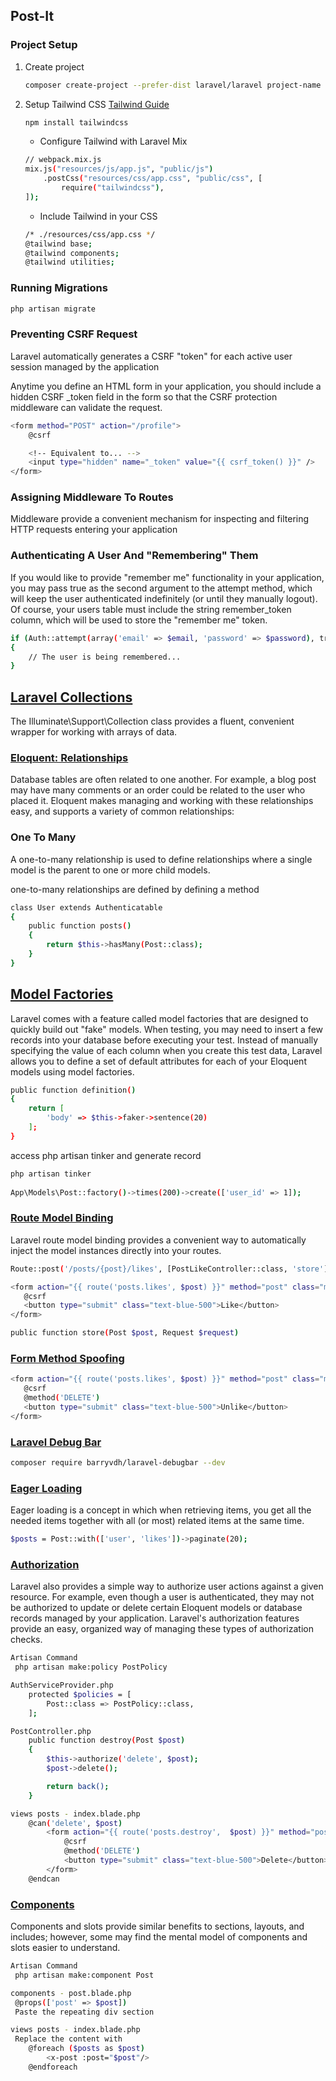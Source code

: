 ## Post-It

### Project Setup

1. Create project
    ```sh
    composer create-project --prefer-dist laravel/laravel project-name
    ```
2. Setup Tailwind CSS 
    [Tailwind Guide](https://tailwindcss.com/docs/guides/laravel)
    ```sh
    npm install tailwindcss
    ```
    * Configure Tailwind with Laravel Mix
    ```sh
    // webpack.mix.js
    mix.js("resources/js/app.js", "public/js")
        .postCss("resources/css/app.css", "public/css", [
            require("tailwindcss"),
    ]);
    ```
    * Include Tailwind in your CSS
    ```sh
    /* ./resources/css/app.css */
    @tailwind base;
    @tailwind components;
    @tailwind utilities;
    ```

### Running Migrations
 ```sh
 php artisan migrate
 ```

### Preventing CSRF Request

Laravel automatically generates a CSRF "token" for each active user session managed by the application

Anytime you define an HTML form in your application, 
you should include a hidden CSRF _token field in the form so that the CSRF protection middleware can validate the request.

```sh
<form method="POST" action="/profile">
    @csrf

    <!-- Equivalent to... -->
    <input type="hidden" name="_token" value="{{ csrf_token() }}" />
</form>
```

### Assigning Middleware To Routes

Middleware provide a convenient mechanism for inspecting and filtering HTTP requests entering your application

### Authenticating A User And "Remembering" Them

If you would like to provide "remember me" functionality in your application, 
you may pass true as the second argument to the attempt method, 
which will keep the user authenticated indefinitely (or until they manually logout). 
Of course, your users table must include the string remember_token column, which will be used to store the "remember me" token.

```sh
if (Auth::attempt(array('email' => $email, 'password' => $password), true))
{
    // The user is being remembered...
}
```

## [Laravel Collections](https://laravel.com/docs/8.x/collections)

The Illuminate\Support\Collection class provides a fluent, convenient wrapper for working with arrays of data.

### [Eloquent: Relationships](https://laravel.com/docs/8.x/eloquent-relationships#one-to-many)

Database tables are often related to one another. 
For example, a blog post may have many comments or an order could be related to the user who placed it. 
Eloquent makes managing and working with these relationships easy, and supports a variety of common relationships:

### One To Many

A one-to-many relationship is used to define relationships where a single model is the parent to one or more child models.

one-to-many relationships are defined by defining a method
```sh
class User extends Authenticatable
{
    public function posts()
    {
        return $this->hasMany(Post::class);
    }
}
```


## [Model Factories](https://laravel.com/docs/8.x/database-testing#concept-overview)
Laravel comes with a feature called model factories that are designed to quickly build out "fake" models. 
When testing, you may need to insert a few records into your database before executing your test. 
Instead of manually specifying the value of each column when you create this test data, 
Laravel allows you to define a set of default attributes for each of your Eloquent models using model factories.

```sh
public function definition()
{
    return [
        'body' => $this->faker->sentence(20)
    ];
}   
```

access php artisan tinker and generate record 

```sh
php artisan tinker
    
App\Models\Post::factory()->times(200)->create(['user_id' => 1]);
```

### [Route Model Binding](https://laravel.com/docs/8.x/routing#route-model-binding)

 Laravel route model binding provides a convenient way to automatically inject the model instances directly into your routes.
 ```sh
Route::post('/posts/{post}/likes', [PostLikeController::class, 'store'])->name('posts.likes');

<form action="{{ route('posts.likes', $post) }}" method="post" class="mr-1">
    @csrf
    <button type="submit" class="text-blue-500">Like</button>
</form>

public function store(Post $post, Request $request)
 ```

 ### [Form Method Spoofing](https://laravel.com/docs/8.x/routing#form-method-spoofing)
 ```sh
<form action="{{ route('posts.likes', $post) }}" method="post" class="mr-1">
    @csrf
    @method('DELETE')
    <button type="submit" class="text-blue-500">Unlike</button>
</form>
 ```

### [Laravel Debug Bar](https://github.com/barryvdh/laravel-debugbar)

```sh
composer require barryvdh/laravel-debugbar --dev
```

### [Eager Loading](https://laravel.com/docs/8.x/eloquent-relationships#eager-loading)
Eager loading is a concept in which when retrieving items, 
you get all the needed items together with all (or most) related items at the same time.

```sh
$posts = Post::with(['user', 'likes'])->paginate(20);
```

### [Authorization](https://laravel.com/docs/8.x/authorization)

Laravel also provides a simple way to authorize user actions against a given resource. 
For example, even though a user is authenticated, 
they may not be authorized to update or delete certain Eloquent models or database records managed by your application. 
Laravel's authorization features provide an easy, organized way of managing these types of authorization checks.

```sh
Artisan Command
 php artisan make:policy PostPolicy

AuthServiceProvider.php
    protected $policies = [
        Post::class => PostPolicy::class,
    ];

PostController.php
    public function destroy(Post $post)
    {
        $this->authorize('delete', $post);
        $post->delete();

        return back();
    }

views posts - index.blade.php
    @can('delete', $post)
        <form action="{{ route('posts.destroy',  $post) }}" method="post">
            @csrf
            @method('DELETE')
            <button type="submit" class="text-blue-500">Delete</button>
        </form>
    @endcan
```


### [Components](https://laravel.com/docs/8.x/blade#components)

Components and slots provide similar benefits to sections, layouts, and includes; 
however, some may find the mental model of components and slots easier to understand.

```sh
Artisan Command
 php artisan make:component Post

components - post.blade.php
 @props(['post' => $post])
 Paste the repeating div section

views posts - index.blade.php
 Replace the content with
    @foreach ($posts as $post)
        <x-post :post="$post"/>
    @endforeach

```
